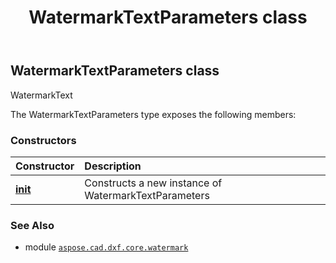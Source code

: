 ﻿---
title: WatermarkTextParameters class
second_title: Aspose.CAD for Python via .NET API References
description: 
type: docs
weight: 10
url: /aspose.cad.dxf.core.watermark/watermarktextparameters/
is_root: false
---

## WatermarkTextParameters class

WatermarkText



The WatermarkTextParameters type exposes the following members:

### Constructors
| Constructor | Description |
| :- | :- |
| [__init__](/cad/python-net/aspose.cad.dxf.core.watermark/watermarktextparameters/__init__/#) | Constructs a new instance of WatermarkTextParameters |



### See Also
* module [`aspose.cad.dxf.core.watermark`](..)
